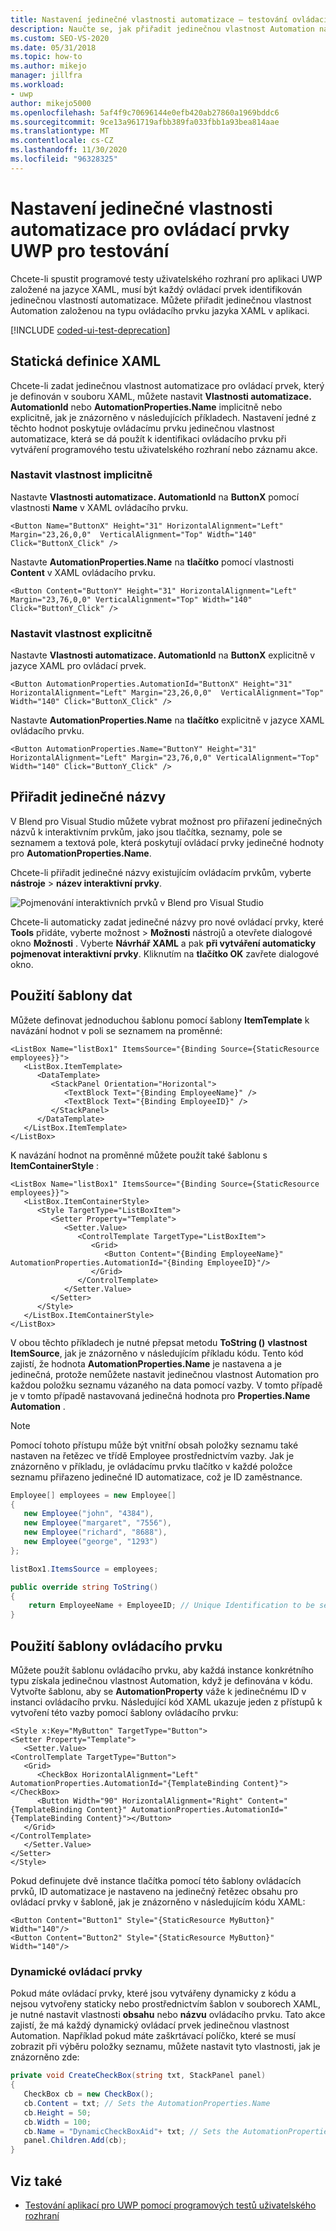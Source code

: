 ```yaml
---
title: Nastavení jedinečné vlastnosti automatizace – testování ovládacích prvků UWP
description: Naučte se, jak přiřadit jedinečnou vlastnost Automation na základě typu ovládacího prvku jazyka XAML v aplikaci UWP založené na jazyce XAML pro spuštění kódovaného testu uživatelského rozhraní.
ms.custom: SEO-VS-2020
ms.date: 05/31/2018
ms.topic: how-to
ms.author: mikejo
manager: jillfra
ms.workload:
- uwp
author: mikejo5000
ms.openlocfilehash: 5af4f9c70696144e0efb420ab27860a1969bddc6
ms.sourcegitcommit: 9ce13a961719afbb389fa033fbb1a93bea814aae
ms.translationtype: MT
ms.contentlocale: cs-CZ
ms.lasthandoff: 11/30/2020
ms.locfileid: "96328325"
---
```

# <a name="set-a-unique-automation-property-for-uwp-controls-for-testing"></a>Nastavení jedinečné vlastnosti automatizace pro ovládací prvky UWP pro testování

Chcete-li spustit programové testy uživatelského rozhraní pro aplikaci UWP založené na jazyce XAML, musí být každý ovládací prvek identifikován jedinečnou vlastností automatizace. Můžete přiřadit jedinečnou vlastnost Automation založenou na typu ovládacího prvku jazyka XAML v aplikaci.

[!INCLUDE [coded-ui-test-deprecation](includes/coded-ui-test-deprecation.md)]

## <a name="static-xaml-definition"></a>Statická definice XAML

Chcete-li zadat jedinečnou vlastnost automatizace pro ovládací prvek, který je definován v souboru XAML, můžete nastavit **Vlastnosti automatizace. AutomationId** nebo **AutomationProperties.Name** implicitně nebo explicitně, jak je znázorněno v následujících příkladech. Nastavení jedné z těchto hodnot poskytuje ovládacímu prvku jedinečnou vlastnost automatizace, která se dá použít k identifikaci ovládacího prvku při vytváření programového testu uživatelského rozhraní nebo záznamu akce.

### <a name="set-the-property-implicitly"></a>Nastavit vlastnost implicitně

Nastavte **Vlastnosti automatizace. AutomationId** na **ButtonX** pomocí vlastnosti **Name** v XAML ovládacího prvku.

```xaml
<Button Name="ButtonX" Height="31" HorizontalAlignment="Left" Margin="23,26,0,0"  VerticalAlignment="Top" Width="140" Click="ButtonX_Click" />
```

Nastavte **AutomationProperties.Name** na **tlačítko** pomocí vlastnosti **Content** v XAML ovládacího prvku.

```xaml
<Button Content="ButtonY" Height="31" HorizontalAlignment="Left" Margin="23,76,0,0" VerticalAlignment="Top" Width="140" Click="ButtonY_Click" />
```

### <a name="set-the-property-explicitly"></a>Nastavit vlastnost explicitně

Nastavte **Vlastnosti automatizace. AutomationId** na **ButtonX** explicitně v jazyce XAML pro ovládací prvek.

```xaml
<Button AutomationProperties.AutomationId="ButtonX" Height="31" HorizontalAlignment="Left" Margin="23,26,0,0"  VerticalAlignment="Top" Width="140" Click="ButtonX_Click" />
```

Nastavte **AutomationProperties.Name** na **tlačítko** explicitně v jazyce XAML ovládacího prvku.

```xaml
<Button AutomationProperties.Name="ButtonY" Height="31" HorizontalAlignment="Left" Margin="23,76,0,0" VerticalAlignment="Top" Width="140" Click="ButtonY_Click" />
```

## <a name="assign-unique-names"></a>Přiřadit jedinečné názvy

V Blend pro Visual Studio můžete vybrat možnost pro přiřazení jedinečných názvů k interaktivním prvkům, jako jsou tlačítka, seznamy, pole se seznamem a textová pole, která poskytují ovládací prvky jedinečné hodnoty pro **AutomationProperties.Name**.

Chcete-li přiřadit jedinečné názvy existujícím ovládacím prvkům, vyberte **nástroje**  >  **název interaktivní prvky**.

![Pojmenování interaktivních prvků v Blend pro Visual Studio](../test/media/cuit_windowsstoreproperty_blend_1.png)

Chcete-li automaticky zadat jedinečné názvy pro nové ovládací prvky, které **Tools** přidáte, vyberte možnost  >  **Možnosti** nástrojů a otevřete dialogové okno **Možnosti** . Vyberte **Návrhář XAML** a pak **při vytváření automaticky pojmenovat interaktivní prvky**. Kliknutím na **tlačítko OK** zavřete dialogové okno.

## <a name="use-a-data-template"></a>Použití šablony dat

Můžete definovat jednoduchou šablonu pomocí šablony **ItemTemplate** k navázání hodnot v poli se seznamem na proměnné:

```xaml
<ListBox Name="listBox1" ItemsSource="{Binding Source={StaticResource employees}}">
   <ListBox.ItemTemplate>
      <DataTemplate>
         <StackPanel Orientation="Horizontal">
            <TextBlock Text="{Binding EmployeeName}" />
            <TextBlock Text="{Binding EmployeeID}" />
         </StackPanel>
      </DataTemplate>
   </ListBox.ItemTemplate>
</ListBox>
```

K navázání hodnot na proměnné můžete použít také šablonu s **ItemContainerStyle** :

```xaml
<ListBox Name="listBox1" ItemsSource="{Binding Source={StaticResource employees}}">
   <ListBox.ItemContainerStyle>
      <Style TargetType="ListBoxItem">
         <Setter Property="Template">
            <Setter.Value>
               <ControlTemplate TargetType="ListBoxItem">
                  <Grid>
                     <Button Content="{Binding EmployeeName}" AutomationProperties.AutomationId="{Binding EmployeeID}"/>
                  </Grid>
               </ControlTemplate>
            </Setter.Value>
         </Setter>
      </Style>
   </ListBox.ItemContainerStyle>
</ListBox>
```

V obou těchto příkladech je nutné přepsat metodu **ToString ()** **vlastnost ItemSource**, jak je znázorněno v následujícím příkladu kódu. Tento kód zajistí, že hodnota **AutomationProperties.Name** je nastavena a je jedinečná, protože nemůžete nastavit jedinečnou vlastnost Automation pro každou položku seznamu vázaného na data pomocí vazby. V tomto případě je v tomto případě nastavovaná jedinečná hodnota pro **Properties.Name Automation** .

> [!NOTE]
> Pomocí tohoto přístupu může být vnitřní obsah položky seznamu také nastaven na řetězec ve třídě Employee prostřednictvím vazby. Jak je znázorněno v příkladu, je ovládacímu prvku tlačítko v každé položce seznamu přiřazeno jedinečné ID automatizace, což je ID zaměstnance.

```csharp
Employee[] employees = new Employee[]
{
   new Employee("john", "4384"),
   new Employee("margaret", "7556"),
   new Employee("richard", "8688"),
   new Employee("george", "1293")
};

listBox1.ItemsSource = employees;

public override string ToString()
{
    return EmployeeName + EmployeeID; // Unique Identification to be set as the AutomationProperties.Name
}
```

## <a name="use-a-control-template"></a>Použití šablony ovládacího prvku

Můžete použít šablonu ovládacího prvku, aby každá instance konkrétního typu získala jedinečnou vlastnost Automation, když je definována v kódu. Vytvořte šablonu, aby se **AutomationProperty** váže k jedinečnému ID v instanci ovládacího prvku. Následující kód XAML ukazuje jeden z přístupů k vytvoření této vazby pomocí šablony ovládacího prvku:

```xaml
<Style x:Key="MyButton" TargetType="Button">
<Setter Property="Template">
   <Setter.Value>
<ControlTemplate TargetType="Button">
   <Grid>
      <CheckBox HorizontalAlignment="Left" AutomationProperties.AutomationId="{TemplateBinding Content}"></CheckBox>
      <Button Width="90" HorizontalAlignment="Right" Content="{TemplateBinding Content}" AutomationProperties.AutomationId="{TemplateBinding Content}"></Button>
   </Grid>
</ControlTemplate>
   </Setter.Value>
</Setter>
</Style>
```

Pokud definujete dvě instance tlačítka pomocí této šablony ovládacích prvků, ID automatizace je nastaveno na jedinečný řetězec obsahu pro ovládací prvky v šabloně, jak je znázorněno v následujícím kódu XAML:

```xaml
<Button Content="Button1" Style="{StaticResource MyButton}" Width="140"/>
<Button Content="Button2" Style="{StaticResource MyButton}" Width="140"/>
```

### <a name="dynamic-controls"></a>Dynamické ovládací prvky

Pokud máte ovládací prvky, které jsou vytvářeny dynamicky z kódu a nejsou vytvořeny staticky nebo prostřednictvím šablon v souborech XAML, je nutné nastavit vlastnosti **obsahu** nebo **názvu** ovládacího prvku. Tato akce zajistí, že má každý dynamický ovládací prvek jedinečnou vlastnost Automation. Například pokud máte zaškrtávací políčko, které se musí zobrazit při výběru položky seznamu, můžete nastavit tyto vlastnosti, jak je znázorněno zde:

```csharp
private void CreateCheckBox(string txt, StackPanel panel)
{
   CheckBox cb = new CheckBox();
   cb.Content = txt; // Sets the AutomationProperties.Name
   cb.Height = 50;
   cb.Width = 100;
   cb.Name = "DynamicCheckBoxAid"+ txt; // Sets the AutomationProperties.AutomationId
   panel.Children.Add(cb);
}
```

## <a name="see-also"></a>Viz také

- [Testování aplikací pro UWP pomocí programových testů uživatelského rozhraní](../test/test-uwp-app-with-coded-ui-test.md)
